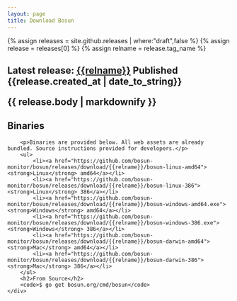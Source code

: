 ```yaml
---
layout: page
title: Download Bosun
---
```


{% assign releases = site.github.releases | where:"draft",false %}
{% assign release = releases[0] %}
{% assign relname = release.tag_name %}

<div class="row">
	<div class="col-md-12">
		<h2>Latest release: <a href="{{release.html_url}}">{{relname}}</a> Published {{release.created_at | date_to_string}}
		<p>{{ release.body | markdownify  }}</p>
		<h2 id="binaries">Binaries</h2>
		
		<p>Binaries are provided below. All web assets are already bundled. Source instructions provided for developers.</p>
		<ul>
			<li><a href="https://github.com/bosun-monitor/bosun/releases/download/{{relname}}/bosun-linux-amd64"><strong>Linux</strong> amd64</a></li>
			<li><a href="https://github.com/bosun-monitor/bosun/releases/download/{{relname}}/bosun-linux-386"><strong>Linux</strong> 386</a></li>
			<li><a href="https://github.com/bosun-monitor/bosun/releases/download/{{relname}}/bosun-windows-amd64.exe"><strong>Windows</strong> amd64</a></li>
			<li><a href="https://github.com/bosun-monitor/bosun/releases/download/{{relname}}/bosun-windows-386.exe"><strong>Windows</strong> 386</a></li>
			<li><a href="https://github.com/bosun-monitor/bosun/releases/download/{{relname}}/bosun-darwin-amd64"><strong>Mac</strong> amd64</a></li>
			<li><a href="https://github.com/bosun-monitor/bosun/releases/download/{{relname}}/bosun-darwin-386"><strong>Mac</strong> 386</a></li>
		</ul>
		<h2>From Source</h2>
		<code>$ go get bosun.org/cmd/bosun</code>
	</div>
</div>